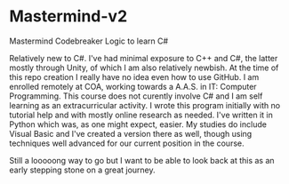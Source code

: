 # Mastermind-v2
Mastermind Codebreaker Logic to learn C#

Relatively new to C#. I've had minimal exposure to C++ and C#, the latter mostly through Unity, of which I am also relatively newbish.
At the time of this repo creation I really have no idea even how to use GitHub. I am enrolled remotely at COA, working towards a A.A.S. in IT: Computer Programming.
This course does not curently involve C# and I am self learning as an extracurricular activity. I wrote this program initially with no tutorial help and with mostly
online research as needed. I've written it in Python which was, as one might expect, easier. My studies do include Visual Basic and I've created a version there as
well, though using techniques well advanced for our current position in the course.

Still a looooong way to go but I want to be able to look back at this as an early stepping stone on a great journey.
